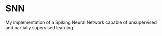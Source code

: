 # SNN
My implementation of a Spiking Neural Network capable of unsupervised and partially supervised learning.
